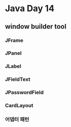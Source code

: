 # Java Day 14


## window builder tool

### JFrame

### JPanel

### JLabel

### JFieldText

### JPasswordField

### CardLayout

### 어댑터 패턴
